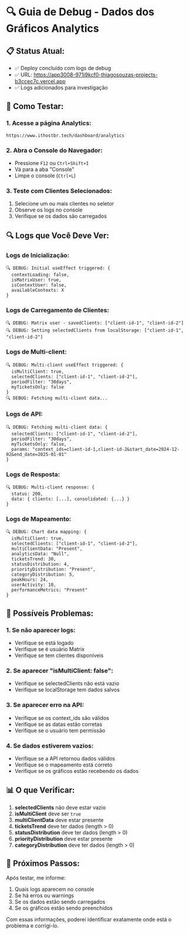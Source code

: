 # 🔍 Guia de Debug - Dados dos Gráficos Analytics

## 📋 **Status Atual:**
- ✅ Deploy concluído com logs de debug
- ✅ URL: https://app3008-971i9kcf0-thiagosouzas-projects-b3ccec7c.vercel.app
- ✅ Logs adicionados para investigação

## 🧪 **Como Testar:**

### 1. **Acesse a página Analytics:**
```
https://www.ithostbr.tech/dashboard/analytics
```

### 2. **Abra o Console do Navegador:**
- Pressione `F12` ou `Ctrl+Shift+I`
- Vá para a aba "Console"
- Limpe o console (`Ctrl+L`)

### 3. **Teste com Clientes Selecionados:**
1. Selecione um ou mais clientes no seletor
2. Observe os logs no console
3. Verifique se os dados são carregados

## 🔍 **Logs que Você Deve Ver:**

### **Logs de Inicialização:**
```
🔍 DEBUG: Initial useEffect triggered: {
  contextLoading: false,
  isMatrixUser: true,
  isContextUser: false,
  availableContexts: X
}
```

### **Logs de Carregamento de Clientes:**
```
🔍 DEBUG: Matrix user - savedClients: ["client-id-1", "client-id-2"]
🔍 DEBUG: Setting selectedClients from localStorage: ["client-id-1", "client-id-2"]
```

### **Logs de Multi-client:**
```
🔍 DEBUG: Multi-client useEffect triggered: {
  isMultiClient: true,
  selectedClients: ["client-id-1", "client-id-2"],
  periodFilter: "30days",
  myTicketsOnly: false
}
🔍 DEBUG: Fetching multi-client data...
```

### **Logs de API:**
```
🔍 DEBUG: Fetching multi-client data: {
  selectedClients: ["client-id-1", "client-id-2"],
  periodFilter: "30days",
  myTicketsOnly: false,
  params: "context_ids=client-id-1,client-id-2&start_date=2024-12-02&end_date=2025-01-01"
}
```

### **Logs de Resposta:**
```
🔍 DEBUG: Multi-client response: {
  status: 200,
  data: { clients: [...], consolidated: {...} }
}
```

### **Logs de Mapeamento:**
```
🔍 DEBUG: Chart data mapping: {
  isMultiClient: true,
  selectedClients: ["client-id-1", "client-id-2"],
  multiClientData: "Present",
  analyticsData: "Null",
  ticketsTrend: 30,
  statusDistribution: 4,
  priorityDistribution: "Present",
  categoryDistribution: 5,
  peakHours: 24,
  userActivity: 10,
  performanceMetrics: "Present"
}
```

## 🚨 **Possíveis Problemas:**

### **1. Se não aparecer logs:**
- Verifique se está logado
- Verifique se é usuário Matrix
- Verifique se tem clientes disponíveis

### **2. Se aparecer "isMultiClient: false":**
- Verifique se selectedClients não está vazio
- Verifique se localStorage tem dados salvos

### **3. Se aparecer erro na API:**
- Verifique se os context_ids são válidos
- Verifique se as datas estão corretas
- Verifique se o usuário tem permissão

### **4. Se dados estiverem vazios:**
- Verifique se a API retornou dados válidos
- Verifique se o mapeamento está correto
- Verifique se os gráficos estão recebendo os dados

## 📊 **O que Verificar:**

1. **selectedClients** não deve estar vazio
2. **isMultiClient** deve ser `true`
3. **multiClientData** deve estar presente
4. **ticketsTrend** deve ter dados (length > 0)
5. **statusDistribution** deve ter dados (length > 0)
6. **priorityDistribution** deve estar presente
7. **categoryDistribution** deve ter dados (length > 0)

## 🎯 **Próximos Passos:**

Após testar, me informe:
1. Quais logs aparecem no console
2. Se há erros ou warnings
3. Se os dados estão sendo carregados
4. Se os gráficos estão sendo preenchidos

Com essas informações, poderei identificar exatamente onde está o problema e corrigi-lo.

